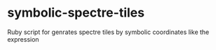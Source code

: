 # symbolic-spectre-tiles
Ruby script for genrates  spectre tiles by symbolic coordinates like the expression
